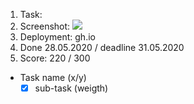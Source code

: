 1. Task: 
2. Screenshot:
   ![](file)
3. Deployment: gh.io
4. Done 28.05.2020 / deadline 31.05.2020
5. Score: 220 / 300
- Task name (x/y)
  - [x] sub-task (weigth)
